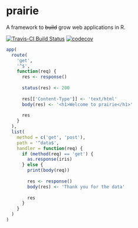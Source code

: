 # prairie
A framework to <strike>build</strike> grow web applications in R.

[![Travis-CI Build Status](https://travis-ci.org/nteetor/prairie.svg?branch=master)](https://travis-ci.org/nteetor/prairie) [![codecov](https://img.shields.io/codecov/c/github/nteetor/prairie.svg)](https://codecov.io/github/nteetor/prairie)

```R
app(
  route(
    'get',
    '^$',
    function(req) {
      res <- response()
      
      status(res) <- 200
      
      res[['Content-Type']] <- 'text/html'
      body(res) <- '<h1>Welcome to prairie</h1>'
      
      res
    }
  ),
  list(
    method = c('get', 'post'),
    path = '^data$',
    handler = function(req) {
      if (method(req) == 'get') {
        as.response(iris)
      } else {
        print(body(req))
        
        res <- response()
        body(res) <- 'Thank you for the data'
        
        res
      }
    }
  )
)
```
